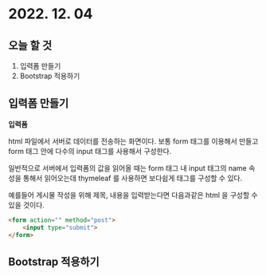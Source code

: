 # 2022. 12. 04

## 오늘 할 것

1. 입력폼 만들기
2. Bootstrap 적용하기

## 입력폼 만들기

**입력폼**

html 파일에서 서버로 데이터를 전송하는 화면이다. 보통 form 태그를 이용해서 만들고 form 태그 안에 다수의 input 태그를 사용해서 구성한다.

일반적으로 서버에서 입력폼의 값을 읽어올 때는 form 태그 내 input 태그의 name 속성을 통해서 읽어오는데 thymeleaf 를 사용하면 보다쉽게 태그를 구성할 수 있다.

예를들어 게시물 작성을 위해 제목, 내용을 입력받는다면 다음과같은 html 을 구성할 수 있을 것이다.

```html
<form action="" method="post">
    <input type="submit">
</form>
```

## Bootstrap 적용하기

